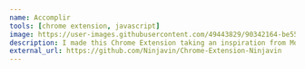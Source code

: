 ```yaml
---
name: Accomplir
tools: [chrome extension, javascript]
image: https://user-images.githubusercontent.com/49443829/90342164-be55e980-e023-11ea-8d33-5a504f236439.png
description: I made this Chrome Extension taking an inspiration from Momentum, adding the features I needed and removing the overheads. It greets the user in a new tab with an aesthetic background, an inspirational quote, and provides direct access links to their social media profile. This reduces the clutter a new tab opens with and keeps the user away from any kind of distractions.
external_url: https://github.com/Ninjavin/Chrome-Extension-Ninjavin
---
```

